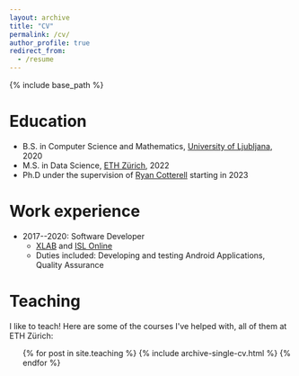 ```yaml
---
layout: archive
title: "CV"
permalink: /cv/
author_profile: true
redirect_from:
  - /resume
---
```


{% include base_path %}

Education
======
* B.S. in Computer Science and Mathematics, [University of Ljubljana](https://www.fri.uni-lj.si), 2020
* M.S. in Data Science, [ETH Zürich](https://inf.ethz.ch), 2022
* Ph.D under the supervision of [Ryan Cotterell](https://www.rycolab.io) starting in 2023

Work experience
======

<!-- * 2023--present: PhD Student
  * PhD student in the Computer Science Department (Machine Learning Institute) at ETH Zürich. -->

* 2017--2020: Software Developer 
  * [XLAB](https://www.xlab.si) and [ISL Online](https://www.islonline.com)
  * Duties included: Developing and testing Android Applications, Quality Assurance
  
<!-- 
Skills
======
* Skill 1
* Skill 2
  * Sub-skill 2.1
  * Sub-skill 2.2
  * Sub-skill 2.3
* Skill 3

Publications
======
  <ul>{% for post in site.publications %}
    {% include archive-single-cv.html %}
  {% endfor %}</ul>
  
Talks
======
  <ul>{% for post in site.talks %}
    {% include archive-single-talk-cv.html %}
  {% endfor %}</ul>
-->

Teaching
======
I like to teach! Here are some of the courses I've helped with, all of them at ETH Zürich:
  <ul>{% for post in site.teaching %}
    {% include archive-single-cv.html %}
  {% endfor %}</ul>

<!--   
Service and leadership
======
* Currently signed in to 43 different slack teams 
-->
